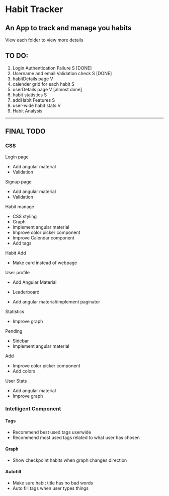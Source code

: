 # Habit Tracker

## An App to track and manage you habits

View each folder to view more details

## TO DO:
1. Login Authentication Failure S [DONE]
2. Username and email Validation check S [DONE]
3. habitDetails page V 
4. calender grid for each habit S
5. userDetails page  V [almost done]
5. habit statistics S
7. addHabit Features S
8. user-wide habit stats V
9. Habit Analysis

-----

## FINAL TODO

### CSS

Login page
* Add angular material
* Validation 

Signup page
* Add angular material
* Validation

Habit manage 
* CSS styling
* Graph
* Implement angular material
* Improve color picker component
* Improve Calendar component
* Add tags

Habit Add
* Make card instead of webpage

User profile
* Add Angular Material

* Leaderboard
* Add angular material/implement paginator

Statistics
* Improve graph

Pending
* Sidebar
* Implement angular material

Add
* Improve color picker component
* Add colors

User Stats 
* Add angular material
* Improve graph

### Intelligent Component

#### Tags

* Recommend best used tags userwide
* Recommend most used tags related to what user has chosen

#### Graph
* Show checkpoint habits when graph changes direction

#### Autofill
* Make sure habit title has no bad words
* Auto fill tags when user types things

